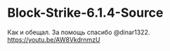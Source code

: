 # Block-Strike-6.1.4-Source
Как и обещал. За помощь спасибо @dinar1322.
https://youtu.be/AW8VkdrnmzU
